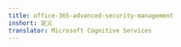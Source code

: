 ```yaml
---
title: office-365-advanced-security-management
inshort: 定义
translator: Microsoft Cognitive Services
---
```




